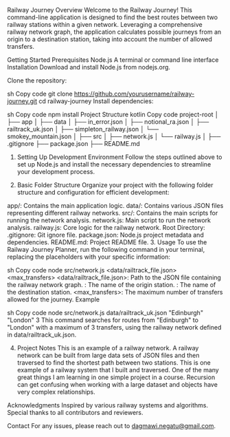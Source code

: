 Railway Journey
Overview
Welcome to the Railway Journey! This command-line application is designed to find the best routes between two railway stations within a given network. Leveraging a comprehensive railway network graph, the application calculates possible journeys from an origin to a destination station, taking into account the number of allowed transfers.



Getting Started
Prerequisites
Node.js
A terminal or command line interface
Installation
Download and install Node.js from nodejs.org.

Clone the repository:

sh
Copy code
git clone https://github.com/yourusername/railway-journey.git
cd railway-journey
Install dependencies:

sh
Copy code
npm install
Project Structure
kotlin
Copy code
project-root
│
├── app
│
├── data
│   ├── in_error.json
│   ├── notional_ra.json
│   ├── railtrack_uk.json
│   ├── simpleton_railway.json
│   └── smokey_mountain.json
│
├── src
│   ├── network.js
│   └── railway.js
│
├── .gitignore
├── package.json
├── README.md
1. Setting Up Development Environment
Follow the steps outlined above to set up Node.js and install the necessary dependencies to streamline your development process.

2. Basic Folder Structure
Organize your project with the following folder structure and configuration for efficient development:

app/: Contains the main application logic.
data/: Contains various JSON files representing different railway networks.
src/: Contains the main scripts for running the network analysis.
network.js: Main script to run the network analysis.
railway.js: Core logic for the railway network.
Root Directory:
.gitignore: Git ignore file.
package.json: Node.js project metadata and dependencies.
README.md: Project README file.
3. Usage
To use the Railway Journey Planner, run the following command in your terminal, replacing the placeholders with your specific information:

sh
Copy code
node src/network.js <data/railtrack_file.json> <origin> <destination> <max_transfers>
<data/railtrack_file.json>: Path to the JSON file containing the railway network graph.
<origin>: The name of the origin station.
<destination>: The name of the destination station.
<max_transfers>: The maximum number of transfers allowed for the journey.
Example

sh
Copy code
node src/network.js data/railtrack_uk.json "Edinburgh" "London" 3
This command searches for routes from "Edinburgh" to "London" with a maximum of 3 transfers, using the railway network defined in data/railtrack_uk.json.

4. Project Notes
This is an example of a railway network. A railway network can be built from large data sets of JSON files and then traversed to find the shortest path between two stations. This is one example of a railway system that I built and traversed. One of the many great things I am learning in one simple project in a course. Recursion can get confusing when working with a large dataset and objects have very complex relationships.

Acknowledgments
Inspired by various railway systems and algorithms. Special thanks to all contributors and reviewers.

Contact
For any issues, please reach out to dagmawi.negatu@gmail.com.
